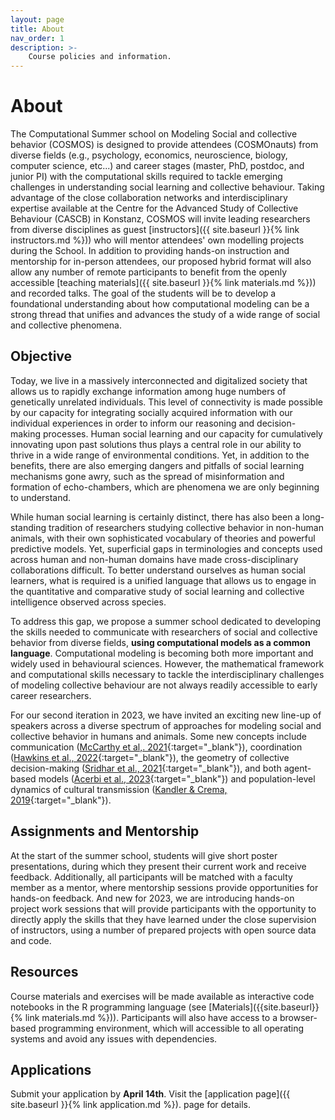 ```yaml
---
layout: page
title: About
nav_order: 1
description: >-
    Course policies and information.
---
```



# About

The Computational Summer school on Modeling Social and collective behavior (COSMOS) is designed to provide attendees (COSMOnauts) from diverse fields (e.g., psychology, economics, neuroscience, biology, computer science, etc...) and career stages (master, PhD, postdoc, and junior PI) with the computational skills required to tackle emerging challenges in understanding social learning and collective behaviour. Taking advantage of the close collaboration networks and interdisciplinary expertise available at the Centre for the Advanced Study of Collective Behaviour (CASCB) in Konstanz, COSMOS will invite leading researchers from diverse disciplines as guest [instructors]({{ site.baseurl }}{% link instructors.md %})) who will mentor attendees' own modelling projects during the School. In addition to providing hands-on instruction and mentorship for in-person attendees, our proposed hybrid format will also allow any number of remote participants to benefit from the openly accessible [teaching materials]({{ site.baseurl }}{% link materials.md %})) and recorded talks. The goal of the students will be to develop a foundational understanding about how computational modeling can be a strong thread that unifies and advances the study of a wide range of social and collective phenomena. 

## Objective

Today, we live in a massively interconnected and digitalized society that allows us to rapidly exchange information among huge numbers of genetically unrelated individuals. This level of connectivity is made possible by our capacity for integrating socially acquired information with our individual experiences in order to inform our reasoning and decision-making processes. Human social learning and our capacity for cumulatively innovating upon past solutions thus plays a central role in our ability to thrive in a wide range of environmental conditions. Yet, in addition to the benefits, there are also emerging dangers and pitfalls of social learning mechanisms gone awry, such as the spread of misinformation and formation of echo-chambers, which are phenomena we are only beginning to understand.

While human social learning is certainly distinct, there has also been a long-standing tradition of researchers studying collective behavior in non-human animals, with their own sophisticated vocabulary of theories and powerful predictive models. Yet, superficial gaps in terminologies and concepts used across human and non-human domains have made cross-disciplinary collaborations difficult. To better understand ourselves as human social learners, what is required is a unified language that allows us to engage in the quantitative and comparative study of social learning and collective intelligence observed across species. 

To address this gap, we propose a summer school dedicated to developing the skills needed to communicate with researchers of social and collective behavior from diverse fields, **using computational models as a common language**. Computational modeling is becoming both more important and widely used in behavioural sciences. However, the mathematical framework and computational skills necessary to tackle the interdisciplinary challenges of modeling collective behaviour are not always readily accessible to early career researchers.

For our second iteration in 2023, we have invited an exciting new line-up of speakers across a diverse spectrum of approaches for modeling social and collective behavior in humans and animals. Some new concepts include communication ([McCarthy et al,. 2021](https://arxiv.org/pdf/2107.00077.pdf){:target="_blank"}), coordination ([Hawkins et al., 2022](https://doi.org/10.1037/rev0000348){:target="_blank"}), the geometry of collective decision-making ([Sridhar et al., 2021](https://www.pnas.org/doi/10.1073/pnas.2102157118){:target="_blank"}), and both agent-based models ([Acerbi et al., 2023](https://osf.io/32v6a){:target="_blank"}) and population-level dynamics of cultural transmission ([Kandler & Crema, 2019](https://link.springer.com/chapter/10.1007/978-3-030-11117-5_5){:target="_blank"}).  

## Assignments and Mentorship

At the start of the summer school, students will give short poster presentations, during which they present their current work and receive feedback. Additionally, all participants will be matched with a faculty member as a mentor, where mentorship sessions provide opportunities for hands-on feedback. And new for 2023, we are introducing hands-on project work sessions that will provide participants with the opportunity to directly apply the skills that they have learned under the close supervision of instructors, using a number of prepared projects with open source data and code. 

## Resources

Course materials and exercises will be made available as interactive code notebooks in the R programming language (see [Materials]({{site.baseurl}}{% link materials.md %})). Participants will also have access to a browser-based programming environment, which will accessible to all operating systems and avoid any issues with dependencies.

## Applications
Submit your application by **April 14th**. Visit the [application page]({{ site.baseurl }}{% link application.md %}). page for details. 


